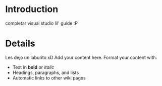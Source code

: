 # Introduction #

completar visual studio lil' guide :P


# Details #

Les dejo un laburito xD
Add your content here.  Format your content with:
  * Text in **bold** or _italic_
  * Headings, paragraphs, and lists
  * Automatic links to other wiki pages